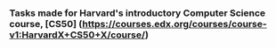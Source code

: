 ### Tasks made for Harvard's introductory Computer Science course, [CS50] (https://courses.edx.org/courses/course-v1:HarvardX+CS50+X/course/)